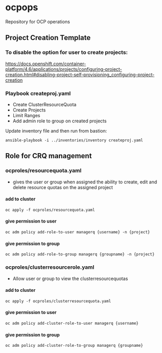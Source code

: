 # ocpops




Repository for OCP operations


## Project Creation Template ##
### To disable the option for user to create projects:

https://docs.openshift.com/container-platform/4.6/applications/projects/configuring-project-creation.html#disabling-project-self-provisioning_configuring-project-creation


### Playbook createproj.yaml ###
- Create ClusterResourceQuota
- Create Projects
- Limit Ranges
- Add admin role to group on created projects

Update inventory file and then run from bastion:

```
ansible-playbook -i ../inventories/inventory createproj.yaml 
```

## Role for CRQ management ##

### ocproles/resourcequota.yaml ###

- gives the user or group when assigned the ability to create, edit and delete resource quotas on the assigned project

#### add to cluster ####
```
oc apply -f ocproles/resourcequota.yaml
```

#### give permission to user ####
```
oc adm policy add-role-to-user managerq {username} -n {project}
```

#### give permission to group ####
```
oc adm policy add-role-to-group managerq {groupname} -n {project}
```


### ocproles/clusterresourcerole.yaml ###

- Allow user or group to view the clusterresourcequotas

#### add to cluster ####
```
oc apply -f ocproles/clusterresourcequota.yaml
```

#### give permission to user ####
```
oc adm policy add-cluster-role-to-user managerq {username}
```

#### give permission to group ####
```
oc adm policy add-cluster-role-to-group managerq {groupname}
```

